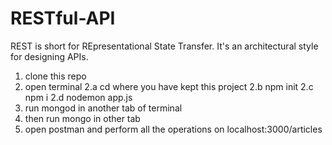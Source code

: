 # RESTful-API
REST is short for REpresentational State Transfer. It's an architectural style for designing APIs.

1. clone this repo 
2. open terminal
  2.a cd where you have kept this project
  2.b npm init
  2.c npm i
  2.d nodemon app.js
3. run mongod in another tab of terminal
6. then run mongo in other tab
7. open postman and perform all the operations on localhost:3000/articles
